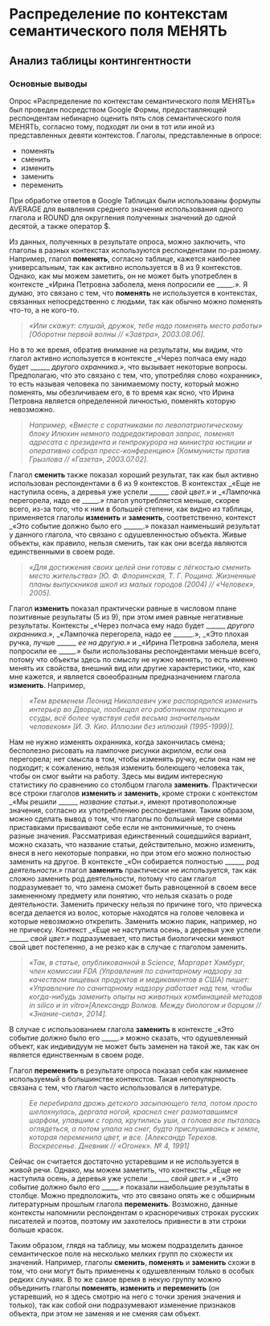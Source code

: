 # Распределение по контекстам семантического поля МЕНЯТЬ 
## Анализ таблицы контингентности
### Основные выводы

Опрос «Распределение по контекстам семантического поля МЕНЯТЬ» был проведен посредством Google Формы, предоставляющей респондентам небинарно оценить пять слов семантического поля МЕНЯТЬ, согласно тому, подходят ли они в тот или иной из представленных девяти контекстов. Глаголы, представленные в опросе:
- поменять
- сменить
- изменить
- заменить
- переменить

При обработке ответов в Google Таблицах были использованы формулы AVERAGE для выявления среднего значения использования одного глагола и ROUND для округления полученных значений до одной десятой, а также оператор $.

Из данных, полученных в результате опроса, можно заключить, что глаголы в разных контекстах используются респондентами по-разному. Например, глагол **поменять**, согласно таблице, кажется наиболее универсальным, так как активно используется в 8 из 9 контекстов. Однако, как мы можем заметить, он не может быть употреблен в контексте _«Ирина Петровна заболела, меня попросили ее ______.»._ Я думаю, это связано с тем, что **поменять** не используется в контекстах, связанных непосредственно с людьми, так как обычно можно поменять что-то, а не кого-то.

>_«Или скажут: слушай, дружок, тебе надо поменять место работы» [Оборотни первой волны // «Завтра», 2003.08.06]._ 

Но в то же время, обратив внимание на результаты, мы видим, что глагол активно используется в контексте _«Через полчаса ему надо будет ______ _другого охранника.»_, что вызывает некоторые вопросы. Предполагаю, что это связано с тем, что, употребляя слово «охранник», то есть называя человека по занимаемому посту, который можно поменять, мы обезличиваем его, в то время как ясно, что Ирина Петровна является определенной личностью, поменять которую невозможно.

>_Например, «Вместе с соратниками по левопатриотическому блоку Илюхин немного подредактировал запрос, поменял адресата с президента и генпрокурора на министра юстиции и оперативно собрал пресс-конференцию» [Коммунисты против Грызлова // «Газета», 2003.07.02]._

Глагол **сменить** также показал хороший результат, так как был активно использован респондентами в 6 из 9 контекстов. В контекстах _«Еще не наступила осень, а деревья уже успели ______ _свой цвет.»_ и _«Лампочка перегорела, надо ее ______.»_ глагол употребляется меньше, скорее всего, из-за того, что к ним в большей степени, как видно из таблицы, применяется глаголы **изменить** и **заменить**, соответственно, контекст _«Это событие должно было его ______.» показал наименьший результат у данного глагола, что связано с одушевленностью объекта. Живые объекты, как правило, нельзя сменить, так как они всегда являются единственными в своем роде.

>_«Для достижения своих целей они готовы с лёгкостью сменить место жительства» [Ю. Ф. Флоринская, Т. Г. Рощина. Жизненные планы выпускников школ из малых городов (2004) // «Человек», 2005]._

Глагол **изменить** показал практически равные в числовом плане позитивные результаты (5 из 9), при этом имея равные негативные результаты. Контексты _«Через полчаса ему надо будет ______ _другого охранника.»_, _«Лампочка перегорела, надо ее ______.», _«Это плохая ручка, лучше ______ _ее на другую.»_ и _«Ирина Петровна заболела, меня попросили ее ______.»_ были использованы респондентами меньше всего, потому что объекты здесь по смыслу не нужно менять, то есть именно менять их свойства, внешний вид или другие характеристики, что, как мне кажется, и является своеобразным предназначением глагола **изменить**. Например, 

>_«Тем временем Леонид Николаевич уже распорядился изменить интерьер во Дворце, пообещал его работникам протекцию и ссуды, всё более чувствуя себя весьма значительным человеком» [И. Э. Кио. Иллюзии без иллюзий (1995-1999)]._

Нам не нужно изменять охранника, когда закончилась смена; бесполезно рисовать на лампочке рисунки акрилом, если она перегорела; нет смысла в том, чтобы изменять ручку, если она нам не подходит; к сожалению, нельзя изменить болеющего человека так, чтобы он смог выйти на работу. Здесь мы видим интересную статистику по сравнению со столбцом глагола **заменить**. Практически все строки глаголов **изменить** и **заменить**, кроме строки с контекстом _«Мы решили ______ _название статьи.»_, имеют противоположные значения, согласно их употреблению респондентами. Таким образом, можно сделать вывод о том, что глаголы по большей мере своими приставками присваивают себе если не антонимичные, то очень разные значения. Рассматривая единственный сошедшийся вариант, можно сказать, что название статьи, действительно, можно изменить, внеся в него некоторые поправки, но при этом его можно полностью заменить на другое. В контексте _«Он собирается полностью ______ _род деятельности.»_ глагол **заменить** практически не используется, так как сложно заменить род деятельности, потому что сам глагол подразумевает то, что замена сможет быть равноценной в своем весе замененному предмету или понятию, что нельзя сказать о роде деятельности. Заменить прическу нельзя по причине того, что прическа всегда делается из волос, которые находятся на голове человека и которые невозможно открепить. Заменить можно парик, например, но не прическу. Контекст _«Еще не наступила осень, а деревья уже успели ______ _свой цвет.»_ подразумевает, что листья биологически меняют свой цвет постепенно, а не резко как в случае с глаголом заменить.

>_«Так, в статье, опубликованной в Science, Маргарет Хэмбург, член комиссии FDA (Управления по санитарному надзору за качеством пищевых продуктов и медикаментов в США) пишет: «Управление по санитарному надзору работает над тем, чтобы когда-нибудь заменить опыты на животных комбинацией методов in silico и in vitro»[Александр Волков. Между биологом и борцом // «Знание-сила», 2014]._

В случае с использованием глагола **заменить** в контексте _«Это событие должно было его ______.»_ можно сказать, что одушевленный объект, как индивидуум не может быть заменен на такой же, так как он является единственным в своем роде.

Глагол **переменить** в результате опроса показал себя как наименее используемый в большинстве контекстов. Такая непопулярность связана с тем, что глагол часто использовался в литературе.

>_Ее перебирала дрожь детского засыпающего тела, потом просто шелохнулась, дергала ногой, краснел снег размотавшимся шарфом, упавшим с горла, крутились уши, а голова все пыталась оглядеться, а потом упала на снег, будто прислушиваясь к земле, которая переменила цвет, и все. [Александр Терехов. Воскресенье. Дневник // «Огонек». № 4, 1991]_ 

Сейчас он считается достаточно устаревшим и не используется в живой речи. Однако, мы можем заметить, что контексты _«Еще не наступила осень, а деревья уже успели ______ _свой цвет.»_ и _«Это событие должно было его ______.»_ показали наибольшие результаты в столбце. Можно предположить, что это связано опять же с обширным литературным прошлым глагола **переменить**. Возможно, данные контексты напомнили респондентам о красноречивых строках русских писателей и поэтов, поэтому им захотелось привнести в эти строки больше красок.

Таким образом, глядя на таблицу, мы можем подразделить данное семантическое поле на несколько мелких групп по схожести их значений. Например, глаголы **сменить**, **поменять** и **заменить** схожи в том, что они могут быть применены к одушевленным только в особых редких случаях. В то же самое время в некую группу можно объединить глаголы **поменять**, **изменить** и **переменить** (он устаревший, но я здесь смотрю на него с точки зрения значения и только), так как собой они подразумевают изменение признаков объекта, при этом не заменяя и не сменяя сам объект.

